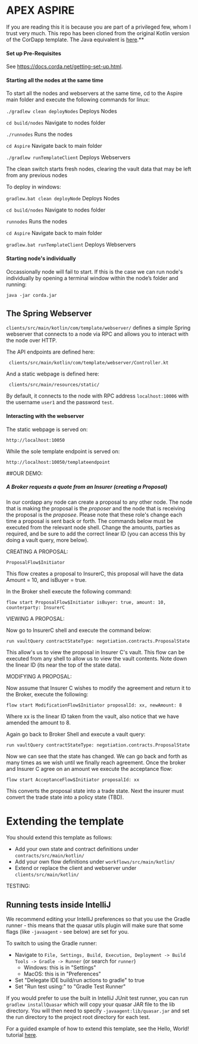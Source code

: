 # **APEX ASPIRE**

If you are reading this it is because you are part of a privileged few, whom I trust very much.  This repo has been cloned from the original Kotlin version of the CorDapp template. The Java equivalent is
[here](https://github.com/corda/cordapp-template-java/).**

#### Set up Pre-Requisites

See https://docs.corda.net/getting-set-up.html.

#### Starting all the nodes at the same time

To start all the nodes and webservers at the same time, cd to the Aspire main folder and execute the following commands for linux:

```./gradlew clean deployNodes``` Deploys Nodes

```cd build/nodes``` Navigate to nodes folder

```./runnodes``` Runs the nodes

```cd Aspire``` Navigate back to main folder

```./gradlew runTemplateClient``` Deploys Webservers


The clean switch starts fresh nodes, clearing the vault data that may be left from any previous nodes

To deploy in windows:

```gradlew.bat clean deployNode``` Deploys Nodes

```cd build/nodes``` Navigate to nodes folder

```runnodes``` Runs the nodes

```cd Aspire``` Navigate back to main folder

```gradlew.bat runTemplateClient``` Deploys Webservers


#### Starting node's individually

Occassionally node will fail to start.  If this is the case we can run node's individually by opening a terminal window within the node’s folder and running:

```java -jar corda.jar```

## The Spring Webserver

`clients/src/main/kotlin/com/template/webserver/` defines a simple Spring webserver that connects to a node via RPC and allows you to interact with the node over HTTP.

The API endpoints are defined here:

     clients/src/main/kotlin/com/template/webserver/Controller.kt

And a static webpage is defined here:

     clients/src/main/resources/static/


By default, it connects to the node with RPC address `localhost:10006` with the username `user1` and the password `test`.

#### Interacting with the webserver

The static webpage is served on:

    http://localhost:10050

While the sole template endpoint is served on:

    http://localhost:10050/templateendpoint


##OUR DEMO:

##### A Broker requests a quote from an Insurer (creating a Proposal) 

In our cordapp any node can create a proposal to any other node.  The node that is making the proposal is the _proposer_ and the node that is receiving the proposal is the _proposee_.  Please note that these role's change each time a proposal is sent back or forth.  The commands below must be executed from the relevant node shell.  Change the amounts, parties as required, and be sure to add the correct linear ID (you can access this by doing a vault query, more below).

CREATING A PROPOSAL:

``ProposalFlow$Initiator``

This flow creates a proposal to InsurerC, this proposal will have the data Amount = 10, and isBuyer = true.

In the Broker shell execute the following command:

```flow start ProposalFlow$Initiator isBuyer: true, amount: 10, counterparty: InsurerC```


VIEWING A PROPOSAL:

Now go to InsurerC shell and execute the command below:

```run vaultQuery contractStateType: negotiation.contracts.ProposalState```


This allow's us to view the proposal in Insurer C's vault.  This flow can be executed from any shell to allow us to view the vault contents.  Note down the linear ID (its near the top of the state data).

MODIFYING A PROPOSAL:

Now assume that Insurer C wishes to modify the agreement and return it to the Broker, execute the following:

```flow start ModificationFlow$Initiator proposalId: xx, newAmount: 8```

Where xx is the linear ID taken from the vault, also notice that we have amended the amount to 8.

Again go back to Broker Shell and execute a vault query:

```run vaultQuery contractStateType: negotiation.contracts.ProposalState```

Now we can see that the state has changed.  We can go back and forth as many times as we wish until we finally reach agreement.  Once the broker and Insurer C agree on an amount we execute the acceptance flow:

```flow start AcceptanceFlow$Initiator proposalId: xx```

This converts the proposal state into a trade state.  Next the insurer must convert the trade state into a policy state (TBD).


    
# Extending the template

You should extend this template as follows:

* Add your own state and contract definitions under `contracts/src/main/kotlin/`
* Add your own flow definitions under `workflows/src/main/kotlin/`
* Extend or replace the client and webserver under `clients/src/main/kotlin/`

TESTING:

## Running tests inside IntelliJ

We recommend editing your IntelliJ preferences so that you use the Gradle runner - this means that the quasar utils
plugin will make sure that some flags (like ``-javaagent`` - see below) are
set for you.

To switch to using the Gradle runner:

* Navigate to ``File, Settings, Build, Execution, Deployment -> Build Tools -> Gradle -> Runner`` (or search for `runner`)
  * Windows: this is in "Settings"
  * MacOS: this is in "Preferences"
* Set "Delegate IDE build/run actions to gradle" to true
* Set "Run test using:" to "Gradle Test Runner"

If you would prefer to use the built in IntelliJ JUnit test runner, you can run ``gradlew installQuasar`` which will
copy your quasar JAR file to the lib directory. You will then need to specify ``-javaagent:lib/quasar.jar``
and set the run directory to the project root directory for each test.


For a guided example of how to extend this template, see the Hello, World! tutorial 
[here](https://docs.corda.net/hello-world-introduction.html).
